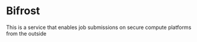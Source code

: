 # Bifrost
This is a service that enables job submissions on secure compute platforms from the outside
